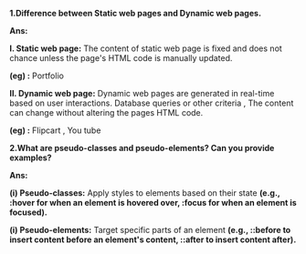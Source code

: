 **1.Difference between Static web pages and Dynamic web pages.**

**Ans:**

**I. Static web page:**
        The content of static web page is fixed and does not chance unless the page's HTML code is manually updated.

**(eg) :**  Portfolio

**II. Dynamic web page:**
    Dynamic web pages are generated in real-time based on user interactions. Database queries or other criteria , The content can change without altering the pages HTML code.

**(eg) :** Flipcart , You tube


**2.What are pseudo-classes and pseudo-elements? Can you provide examples?**

**Ans:**
    
   **(i)  Pseudo-classes:**  Apply styles to elements based on their state **(e.g., :hover for when an element is hovered over, :focus for when an element is focused).**
    
   **(i)  Pseudo-elements:**  Target specific parts of an element **(e.g., ::before to insert content before an element's content, ::after to insert content after).**